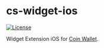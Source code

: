 # cs-widget-ios

[![License](https://img.shields.io/github/license/CoinSpace/cs-widget-ios?color=blue)](https://github.com/CoinSpace/cs-widget-ios/blob/master/LICENSE)

Widget Extension iOS for [Coin Wallet](https://github.com/CoinSpace/CoinSpace).
